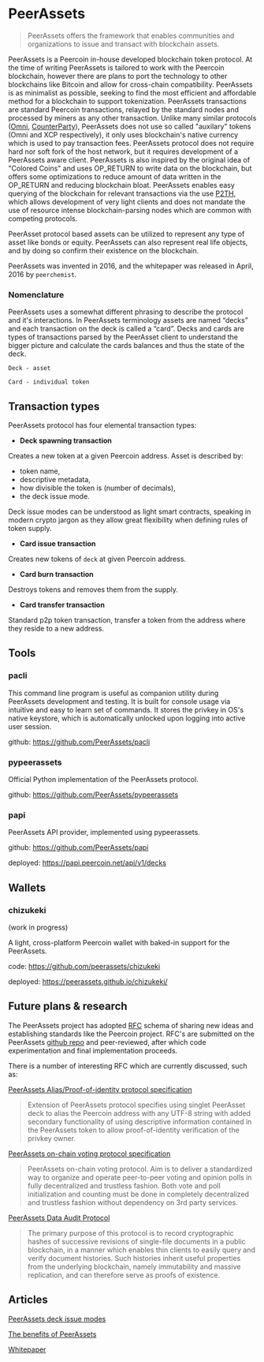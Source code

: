 # PeerAssets

> PeerAssets offers the framework that enables communities and organizations to issue and transact with blockchain assets.

PeerAssets is a Peercoin in-house developed blockchain token protocol. At the time of writing PeerAssets is tailored to work with the Peercoin blockchain, however there are plans to port the technology to other blockchains like Bitcoin and allow for cross-chain compatibility. PeerAssets is as minimalist as possible, seeking to find the most efficient and affordable method for a blockchain to support tokenization.
PeerAssets transactions are standard Peercoin transactions, relayed by the standard nodes and processed by miners as any other transaction. Unlike many similar protocols ([Omni](http://www.omnilayer.org/), [CounterParty](http://counterparty.io/)), PeerAssets does not use so called "auxilary" tokens (Omni and XCP respectively), it only uses blockchain's native currency which is used to pay transaction fees. PeerAssets protocol does not require hard nor soft fork of the host network, but it requires development of a PeerAssets aware client. PeerAssets is also inspired by the original idea of "Colored Coins" and uses OP_RETURN to write data on the blockchain, but offers some optimizations to reduce amount of data written in the OP_RETURN and reducing blockchain bloat.
PeerAssets enables easy querying of the blockchain for relevant transactions via the use [P2TH](http://peerassets.github.io/P2TH/), which allows development of very light clients and does not mandate the use of resource intense blockchain-parsing nodes which are common with competing protocols.

PeerAsset protocol based assets can be utilized to represent any type of asset like bonds or equity. PeerAssets can also represent real life objects, and by doing so confirm their existence on the blockchain.

PeerAssets was invented in 2016, and the whitepaper was released in April, 2016 by `peerchemist`.

### Nomenclature

PeerAssets uses a somewhat different phrasing to describe the protocol and it's interactions. In PeerAssets terminology assets are named “decks” and each transaction on the deck is called a “card”. Decks and cards are types of transactions parsed by the PeerAsset client to understand the bigger picture and calculate the cards balances and thus the state of the deck.

`Deck - asset`

`Card - individual token`

## Transaction types

PeerAssets protocol has four elemental transaction types:

* **Deck spawning transaction**

Creates a new token at a given Peercoin address. Asset is described by:
* token name,
* descriptive metadata,
* how divisible the token is (number of decimals),
* the deck issue mode.

Deck issue modes can be understood as light smart contracts, speaking in modern crypto jargon as they allow great flexibility when defining rules of token supply.

* **Card issue transaction**

Creates new tokens of `deck` at given Peercoin address.

* **Card burn transaction**

Destroys tokens and removes them from the supply.

* **Card transfer transaction**

Standard p2p token transaction, transfer a token from the address where they reside to a new address.

## Tools

### pacli

This command line program is useful as companion utility during PeerAssets development and testing. It is built for console usage via intuitive and easy to learn set of commands. It stores the privkey in OS's native keystore, which is automatically unlocked upon logging into active user session.

github: https://github.com/PeerAssets/pacli

### pypeerassets

Official Python implementation of the PeerAssets protocol.

github: https://github.com/PeerAssets/pypeerassets

### papi

PeerAssets API provider, implemented using pypeerassets.

github: https://github.com/PeerAssets/papi

deployed: https://papi.peercoin.net/api/v1/decks

## Wallets

### chizukeki

(work in progress)

A light, cross-platform Peercoin wallet with baked-in support for the PeerAssets.

code: https://github.com/peerassets/chizukeki

deployed: https://peerassets.github.io/chizukeki/

## Future plans & research

The PeerAssets project has adopted [RFC](https://en.wikipedia.org/wiki/Request_for_Comments) schema of sharing new ideas and establishing standards like the Peercoin project.
RFC's are submitted on the PeerAssets [github repo](https://github.com/PeerAssets/peerassets-rfcs) and peer-reviewed, after which code experimentation and final implementation proceeds.

There is a number of interesting RFC which are currently discussed, such as:

[PeerAssets Alias/Proof-of-identity protocol specification](https://github.com/PeerAssets/peerassets-rfcs/blob/master/0003-peerassets-alias-poid-protocol-specification.md)

> Extension of PeerAssets protocol specifies using singlet PeerAsset deck to alias the Peercoin address with any UTF-8 string with added secondary functionality of using descriptive information contained in the PeerAssets token to allow proof-of-identity verification of the privkey owner.

[PeerAssets on-chain voting protocol specification](https://github.com/PeerAssets/peerassets-rfcs/blob/master/0005-on-chain-voting-protocol-proposal.md)

> PeerAssets on-chain voting protocol. Aim is to deliver a standardized way to organize and operate peer-to-peer voting and opinion polls in fully decentralized and trustless fashion. Both vote and poll initialization and counting must be done in completely decentralized and trustless fashion without dependency on 3rd party services.

[PeerAssets Data Audit Protocol](https://github.com/PeerAssets/peerassets-rfcs/blob/master/0009-data-audit.md)

> The primary purpose of this protocol is to record cryptographic hashes of successive revisions of single-file documents in a public blockchain, in a manner which enables thin clients to easily query and verify document histories. Such histories inherit useful properties from the underlying blockchain, namely immutability and massive replication, and can therefore serve as proofs of existence.

## Articles

[PeerAssets deck issue modes](https://medium.com/peercoin/peerassets-deck-issue-modes-c419f38f7800)

[The benefits of PeerAssets](https://medium.com/peercoin/the-benefits-of-peerassets-77bad7693925)

[Whitepaper](http://peerassets.github.io/WhitePaper/)